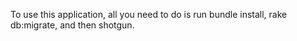 To use this application, all you need to do is run bundle install, rake db:migrate, and then shotgun.
